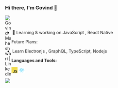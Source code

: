 ### Hi there, I'm Govind 👋

<a href="https://www.linkedin.com/in/govind-bagla-75ab32b3/">
  <img align="left" alt="Govind Maheshwari | Linkedin" width="21px" src="https://cdn.jsdelivr.net/npm/simple-icons@v3/icons/linkedin.svg" />
</a>


<!--
**govind1530/govind1530** is a ✨ _special_ ✨ repository because its `README.md` (this file) appears on your GitHub profile.
Here are some ideas to get you started:
- 🔭 I’m currently working on React Native
- 🌱 I’m currently learning JavaScript , React Native
- 👯 I’m looking to collaborate on ...
- 🤔 I’m looking for help with ...
- 💬 Ask me about ...
- 📫 How to reach me: ...
- 😄 Pronouns: ...
- ⚡ Fun fact: ...
-->

<br />
<br />

- 🌱 Learning & working on JavaScript , React Native 

Future Plans:
- Learn Electronjs , GraphQL, TypeScript, Nodejs

**Languages and Tools:**  

<code><img height="20" src="https://raw.githubusercontent.com/github/explore/80688e429a7d4ef2fca1e82350fe8e3517d3494d/topics/javascript/javascript.png"></code>
<code><img height="20" src="https://raw.githubusercontent.com/github/explore/80688e429a7d4ef2fca1e82350fe8e3517d3494d/topics/react/react.png"></code>
 


<p>
<a href="https://github.com/anuraghazra/github-readme-stats"> 
    <img  src="https://github-readme-stats.vercel.app/api?username=govind1530&&show_icons=true&theme=radical"/>
  </a>
<!--    <a href="https://github.com/piyushsuthar/github-readme-quotes">
<img src="https://quotes-github-readme.vercel.app/api?type=horizontal" />
   </a> -->
</p>
